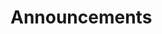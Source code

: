 # Announcements

<BlogPostCard title="Non-Profit Incorporation"
          date="April 8, 2024"
          excerpt="We are pleased to announce that Fedecan has been officially incorporated as a not-for-profit organization!"
          url="/announcements/2024-04-08_incorporated" />

<BlogPostCard title="2023 Instance Census Results"
          date="February 10, 2024"
          excerpt="This data was originally shared on Lemmy. This page has improved visualizations that can take advantage of the website format."
          url="/announcements/2024-02-10_censusResults"
          image="announcements/banner/2024-02-10_censusResults.jpg" />
